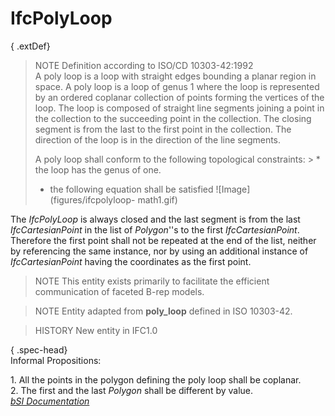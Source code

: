 IfcPolyLoop
===========
{ .extDef}  
> NOTE  Definition according to ISO/CD 10303-42:1992  
> A poly loop is a loop with straight edges bounding a planar region in space.
> A poly loop is a loop of genus 1 where the loop is represented by an ordered
> coplanar collection of points forming the vertices of the loop. The loop is
> composed of straight line segments joining a point in the collection to the
> succeeding point in the collection. The closing segment is from the last to
> the first point in the collection. The direction of the loop is in the
> direction of the line segments.  
>  
> A poly loop shall conform to the following topological constraints: > * the
> loop has the genus of one.  
> * the following equation shall be satisfied ![Image](figures/ifcpolyloop-
> math1.gif)  
  
The _IfcPolyLoop_ is always closed and the last segment is from the last
_IfcCartesianPoint_ in the list of _Polygon_''s to the first
_IfcCartesianPoint_. Therefore the first point shall not be repeated at the
end of the list, neither by referencing the same instance, nor by using an
additional instance of _IfcCartesianPoint_ having the coordinates as the first
point.  
>  
> NOTE  This entity exists primarily to facilitate the efficient communication
> of faceted B-rep models.  
  
  
  
> NOTE  Entity adapted from **poly_loop** defined in ISO 10303-42.  
  
> HISTORY   New entity in IFC1.0  
  
{ .spec-head}  
Informal Propositions:  
  
1\. All the points in the polygon defining the poly loop shall be coplanar.  
2\. The first and the last _Polygon_ shall be different by value.  
[ _bSI
Documentation_](https://standards.buildingsmart.org/IFC/DEV/IFC4_2/FINAL/HTML/schema/ifctopologyresource/lexical/ifcpolyloop.htm)


